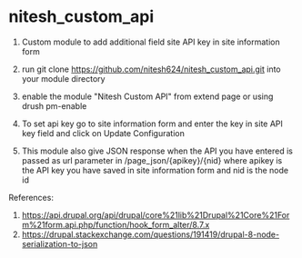 
# nitesh_custom_api
1. Custom module to add additional field site API key in site information form

2. run git clone https://github.com/nitesh624/nitesh_custom_api.git into your module directory

3. enable the module "Nitesh Custom API" from extend page or using drush pm-enable

4. To set api key go to site information form and enter the key in site API key field and click on Update Configuration

5. This module also give JSON response when the API you have entered is passed as url parameter in /page_json/{apikey}/{nid} 
where apikey is the API key you have saved in site information form and nid is the node id

References: 
1. https://api.drupal.org/api/drupal/core%21lib%21Drupal%21Core%21Form%21form.api.php/function/hook_form_alter/8.7.x
2. https://drupal.stackexchange.com/questions/191419/drupal-8-node-serialization-to-json
